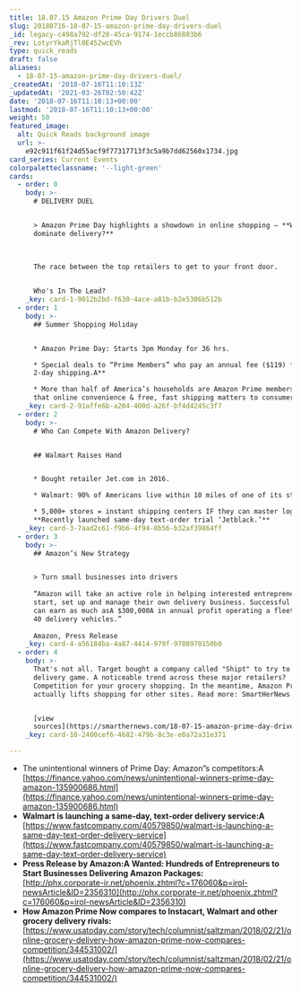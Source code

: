 ```yaml
---
title: 18.07.15 Amazon Prime Day Drivers Duel
slug: 20180716-18-07-15-amazon-prime-day-drivers-duel
_id: legacy-c498a792-df28-45ca-9174-1eccb86803b6
_rev: LotyrYkaRjTl0E452wcEVh
type: quick_reads
draft: false
aliases:
  - 18-07-15-amazon-prime-day-drivers-duel/
_createdAt: '2018-07-16T11:10:13Z'
_updatedAt: '2021-03-26T02:50:42Z'
date: '2018-07-16T11:10:13+00:00'
lastmod: '2018-07-16T11:10:13+00:00'
weight: 50
featured_image:
  alt: Quick Reads background image
  url: >-
    e92c911f61f24d55acf9f77317713f3c5a9b7dd62560x1734.jpg
card_series: Current Events
colorpaletteclassname: '--light-green'
cards:
  - order: 0
    body: >-
      # DELIVERY DUEL


      > Amazon Prime Day highlights a showdown in online shopping – **Who will
      dominate delivery?**  
        
        
        
      The race between the top retailers to get to your front door.


      Who's In The Lead?
    _key: card-1-9012b2bd-f630-4ace-a81b-b2e5306b512b
  - order: 1
    body: >-
      ## Summer Shopping Holiday


      * Amazon Prime Day: Starts 3pm Monday for 36 hrs.

      * Special deals to “Prime Members” who pay an annual fee ($119) for **free
      2-day shipping.A**

      * More than half of America’s households are Amazon Prime members – proof
      that online convenience & free, fast shipping matters to consumers.
    _key: card-2-91affe6b-a204-400d-a26f-bf4d4245c3f7
  - order: 2
    body: >-
      # Who Can Compete With Amazon Delivery?


      ## Walmart Raises Hand


      * Bought retailer Jet.com in 2016.

      * Walmart: 90% of Americans live within 10 miles of one of its stores.

      * 5,000+ stores = instant shipping centers IF they can master logistics.
      **Recently launched same-day text-order trial ‘Jetblack.’**
    _key: card-3-7aad2c61-f9b6-4f94-8b56-b32af39864ff
  - order: 3
    body: >-
      ## Amazon’s New Strategy


      > Turn small businesses into drivers  
        
      “Amazon will take an active role in helping interested entrepreneurs
      start, set up and manage their own delivery business. Successful owners
      can earn as much asA $300,000A in annual profit operating a fleet of up to
      40 delivery vehicles.”  
        
      Amazon, Press Release
    _key: card-4-a56184ba-4a87-4414-979f-9788970150b0
  - order: 4
    body: >-
      That's not all. Target bought a company called "Shipt" to try to up its
      delivery game. A noticeable trend across these major retailers?
      Competition for your grocery shopping. In the meantime, Amazon Prime Day
      actually lifts shopping for other sites. Read more: SmartHerNews.com


      [view
      sources](https://smarthernews.com/18-07-15-amazon-prime-day-drivers-duel/)
    _key: card-10-2400cef6-4682-479b-8c3e-e0a72a31e371

---
```

* The unintentional winners of Prime Day: Amazon”s competitors:A  
[https://finance.yahoo.com/news/unintentional-winners-prime-day-amazon-135900686.html](https://finance.yahoo.com/news/unintentional-winners-prime-day-amazon-135900686.html)
* **Walmart is launching a same-day, text-order delivery service:A**  
[https://www.fastcompany.com/40579850/walmart-is-launching-a-same-day-text-order-delivery-service](https://www.fastcompany.com/40579850/walmart-is-launching-a-same-day-text-order-delivery-service)
* **Press Release by Amazon:A** **Wanted: Hundreds of Entrepreneurs to Start Businesses Delivering Amazon Packages:**  
[http://phx.corporate-ir.net/phoenix.zhtml?c=176060&p=irol-newsArticle&ID=2356310](http://phx.corporate-ir.net/phoenix.zhtml?c=176060&p=irol-newsArticle&ID=2356310)
* **How Amazon Prime Now compares to Instacart, Walmart and other grocery delivery rivals:**  
[https://www.usatoday.com/story/tech/columnist/saltzman/2018/02/21/online-grocery-delivery-how-amazon-prime-now-compares-competition/344531002/](https://www.usatoday.com/story/tech/columnist/saltzman/2018/02/21/online-grocery-delivery-how-amazon-prime-now-compares-competition/344531002/)